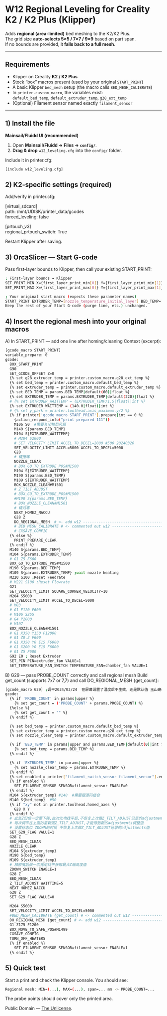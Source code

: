 # W12 Regional Leveling for Creality K2 / K2 Plus (Klipper)

Adds **regional (area-limited)** bed meshing to the K2/K2 Plus.  
The grid size **auto-selects 5×5 / 7×7 / 9×9** based on part span.  
If no bounds are provided, it **falls back to a full mesh**.

---

## Requirements

- Klipper on Creality **K2 / K2 Plus**
- Stock “box” macros present (used by your original `START_PRINT`)
- A basic Klipper `bed_mesh` setup (the macro calls `BED_MESH_CALIBRATE`)
- In `printer.custom_macro`, the variables exist:  
  `default_bed_temp`, `default_extruder_temp`, `g28_ext_temp`
- (Optional) Filament sensor named exactly `filament_sensor`

---

## 1) Install the file

**Mainsail/Fluidd UI (recommended)**

1. Open **Mainsail/Fluidd → Files → `config/`**.
2. **Drag & drop** `w12_leveling.cfg` into the `config/` folder.

Include it in printer.cfg:

```bash
[include w12_leveling.cfg]
```

## 2) K2-specific settings (required)

Add/verify in printer.cfg:

[virtual_sdcard]  
path: /mnt/UDISK/printer_data/gcodes  
forced_leveling: false

[prtouch_v3]  
regional_prtouch_switch: True

Restart Klipper after saving.

## 3) OrcaSlicer — Start G-code

Pass first-layer bounds to Klipper, then call your existing START_PRINT:

```bash
; First-layer bounds → Klipper
SET_PRINT_MIN X={first_layer_print_min[0]} Y={first_layer_print_min[1]}
SET_PRINT_MAX X={first_layer_print_max[0]} Y={first_layer_print_max[1]}

; Your original start macro (expects these parameter names)
START_PRINT EXTRUDER_TEMP=[nozzle_temperature_initial_layer] BED_TEMP=[bed_temperature_initial_layer_single]
Keep the rest of your Start G-code (purge line, etc.) unchanged.
```

## 4) Insert the regional mesh into your original macros

A) In START_PRINT — add one line after homing/cleaning
Context (excerpt):

```bash
[gcode_macro START_PRINT]
variable_prepare: 0
gcode:
  BOX_START_PRINT
  G90
  SET_GCODE_OFFSET Z=0
  {% set g28_extruder_temp = printer.custom_macro.g28_ext_temp %}
  {% set bed_temp = printer.custom_macro.default_bed_temp %}
  {% set extruder_temp = printer.custom_macro.default_extruder_temp %}
  {% set BED_TEMP = params.BED_TEMP|default(60)|float %}
  {% set EXTRUDER_TEMP = params.EXTRUDER_TEMP|default(220)|float %}
  # {% set EXTRUDER_WAITTEMP = (EXTRUDER_TEMP/1.5|float)|int %}
  {% set EXTRUDER_WAITTEMP = (140.0|float)|int %}
  # {% set y_park = printer.toolhead.axis_maximum.y/2 %}
  {% if printer['gcode_macro START_PRINT'].prepare|int == 0 %}
    {action_respond_info("print prepared 111")}
    M106 S0  #需要关闭模型风扇
    M140 S{params.BED_TEMP}
    M104 S{EXTRUDER_WAITTEMP}
    # M204 S2000
    # SET_VELOCITY_LIMIT ACCEL_TO_DECEL=2000 #500 20240326
    SET_VELOCITY_LIMIT ACCEL=5000 ACCEL_TO_DECEL=5000
    G28
    # 精擦嘴
    NOZZLE_CLEAR
    # BOX_GO_TO_EXTRUDE_POS#M1500
    M104 S{EXTRUDER_WAITTEMP}
    M190 S{params.BED_TEMP}
    M109 S{EXTRUDER_WAITTEMP}
    BOX_NOZZLE_CLEAN#M1501
    # Z_TILT_ADJUST
    # BOX_GO_TO_EXTRUDE_POS#M1500
    #M190 S{params.BED_TEMP}
    # BOX_NOZZLE_CLEAN#M1501
    # 精归零
    NEXT_HOMEZ_NACCU
    G28 Z
    DO_REGIONAL_MESH  # <- add w12 ------------------------------------------------ w12
    # BED_MESH_CALIBRATE # <- commented out w12 ----------------------------------- w12
    # CXSAVE_CONFIG
  {% else %}
    PRINT_PREPARE_CLEAR
  {% endif %}
  M140 S{params.BED_TEMP}
  M104 S{params.EXTRUDER_TEMP}
  # G1 Z5 F600
  BOX_GO_TO_EXTRUDE_POS#M1500
  M190 S{params.BED_TEMP}
  M109 S{params.EXTRUDER_TEMP} ;wait nozzle heating
  M220 S100 ;Reset Feedrate
  # M221 S100 ;Reset Flowrate
  G21
  SET_VELOCITY_LIMIT SQUARE_CORNER_VELOCITY=10
  M204 S5000
  SET_VELOCITY_LIMIT ACCEL_TO_DECEL=5000
  # M83
  # G1 E120 F600
  # M106 S255
  # G4 P2000
  # M107
  BOX_NOZZLE_CLEAN#M1501
  # G1 X350 Y150 F12000
  # G1 Z0.2 F600
  # G1 X350 Y0 E15 F6000
  # G1 X200 Y0 E15 F6000
  # G1 Z5 F600
  G92 E0 ; Reset Extruder
  SET_PIN PIN=extruder_fan VALUE=1
  SET_TEMPERATURE_FAN_SWITCH TEMPERATURE_FAN=chamber_fan VALUE=1

```

B) G29 — pass PROBE_COUNT correctly and call regional mesh
Build get_count (supports 7x7 or 7,7) and call DO_REGIONAL_MESH {get_count}:

```bash
[gcode_macro G29] ;调平2024/03/24  在屏幕设置了温度后不生效，还是默认值 玉山确认
gcode:
  {% if 'PROBE_COUNT' in params|upper %}
    {% set get_count = ('PROBE_COUNT' + params.PROBE_COUNT) %}
  {%else %}
    {% set get_count = "" %}
  {% endif %}

  {% set bed_temp = printer.custom_macro.default_bed_temp %}
  {% set extruder_temp = printer.custom_macro.g28_ext_temp %}
  {% set nozzle_clear_temp = printer.custom_macro.default_extruder_temp %}

  {% if 'BED_TEMP' in params|upper and params.BED_TEMP|default(0)|int >= printer.custom_macro.default_bed_temp %}
    {% set bed_temp = params.BED_TEMP %}
  {% endif %}

  {% if 'EXTRUDER_TEMP' in params|upper %}
    {% set nozzle_clear_temp = params.EXTRUDER_TEMP %}
  {% endif %}
  {% set enabled = printer["filament_switch_sensor filament_sensor"].enabled %}
  {% if enabled %}
    SET_FILAMENT_SENSOR SENSOR=filament_sensor ENABLE=0
  {% endif %}
  M104 S{extruder_temp} #140  #需要跟源码结合
  M140 S{bed_temp}  #50
  {% if "xy" not in printer.toolhead.homed_axes %}
    G28 X Y
  {% endif %}
  # 此处Z归位一定要下降,此次光电找平后,不恢复上次做Z_TILT_ADJUST记录的adjustments值
  # 每次调平在上面的重新做Z_TILT_ADJUST,才能得到新的adjustments调整值
  # 设置标志位 ZDOWN的时候 不恢复上次做Z_TILT_ADJUST记录的adjustments值
  SET_G29_FLAG VALUE=1
  G28 Z
  BED_MESH_CLEAR
  NOZZLE_CLEAR
  M104 S{extruder_temp}
  M190 S{bed_temp}
  M109 S{extruder_temp}
  # 精擦嘴后做一次光电找平获取最大Z轴高度值
  ZDOWN_SWITCH ENABLE=1
  G28 Z
  BED_MESH_CLEAR
  Z_TILT_ADJUST WAITTIME=5
  NEXT_HOMEZ_NACCU
  G28 Z
  SET_G29_FLAG VALUE=0

  M204 S5000
  SET_VELOCITY_LIMIT ACCEL_TO_DECEL=5000
  #BED_MESH_CALIBRATE {get_count} # <- commented out w12 --------------------------------------------- w12
  DO_REGIONAL_MESH {get_count} # <- add w12 ---------------------------------------------------------- w12
  G1 Z175 F1200
  BOX_MOVE_TO_SAFE_POS#M1499
  CXSAVE_CONFIG
  TURN_OFF_HEATERS
  {% if enabled %}
    SET_FILAMENT_SENSOR SENSOR=filament_sensor ENABLE=1
  {% endif %}
```

## 5) Quick test

Start a print and check the Klipper console. You should see:

```bash
Regional mesh: MIN=(...), MAX=(...), span=... mm -> PROBE_COUNT=...
```

The probe points should cover only the printed area.

Public Domain — [The Unlicense](https://unlicense.org).

